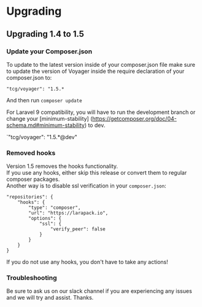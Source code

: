 # Upgrading

## Upgrading 1.4 to 1.5

### Update your Composer.json

To update to the latest version inside of your composer.json file make sure to update the version of Voyager inside the require declaration of your composer.json to:

`"tcg/voyager": "1.5.*`

And then run `composer update`

For Laravel 9 compatibility, you will have to run the development branch or change your [minimum-stability] (https://getcomposer.org/doc/04-schema.md#minimum-stability) to dev.

`"tcg/voyager": "1.5.*@dev" 

### Removed hooks

Version 1.5 removes the hooks functionality.  
If you use any hooks, either skip this release or convert them to regular composer packages.  
Another way is to disable ssl verification in your `composer.json`: 

```
"repositories": {
    "hooks": {
        "type": "composer",
        "url": "https://larapack.io",
        "options": {
            "ssl": {
                "verify_peer": false
            }
        }
    }
}
```


If you do not use any hooks, you don't have to take any actions!

### Troubleshooting

Be sure to ask us on our slack channel if you are experiencing any issues and we will try and assist. Thanks.
